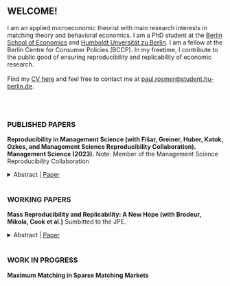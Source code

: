 
## WELCOME!

I am an applied microeconomic theorist with main research interests in matching theory and behavioral economics. I am a PhD student at the [Berlin School of Economics](https://berlinschoolofeconomics.de/home) and [Humboldt Unversität zu Berlin](https://www.wiwi.hu-berlin.de/en/research). I am a fellow at the Berlin Centre for Consumer Policies (BCCP). In my freetime, I contribute to the public good of ensuring reproducibility and replicability of economic research. 
<br/>
<br/>
Find my [CV here](https://paulrosmer.github.io/cv.pdf) and feel free to contact me at [paul.rosmer@student.hu-berlin.de](mailto:paul.rosmer@student.hu-berlin.de).  <br/>
<br/>

<br/>

### PUBLISHED PAPERS
**Reproducibility in Management Science (with Fišar, Greiner, Huber, Katok, Ozkes, and Management Science Reproducibility Collaboration). Management Science (2023).**
Note: Member of the Management Science Reproducibility Collaboration

<details>
  <summary>Abstract | <a href="https://paulrosmer.github.io/Reproducibility-in-management-science.pdf">Paper</a> </summary>
With the help of more than 700 reviewers, we assess the reproducibility of nearly 500 articles published in the journal Management Science before and after the introduction of a new Data and Code Disclosure policy in 2019. When considering only articles for which data accessibility and hardware and software requirements were not an obstacle for reviewers, the results of more than 95% of articles under the new disclosure policy could be fully or largely computationally reproduced. However, for 29% of articles, at least part of the data set was not accessible to the reviewer. Considering all articles in our sample reduces the share of reproduced articles to 68%. These figures represent a significant increase compared with the period before the introduction of the disclosure policy, where only 12% of articles voluntarily provided replication materials, of which 55% could be (largely) reproduced. Substantial het-erogeneity in reproducibility rates across different fields is mainly driven by differences in data set accessibility. Other reasons for unsuccessful reproduction attempts include missing code, unresolvable code errors, weak or missing documentation, and software and hardware requirements and code complexity. Our findings highlight the importance of journal code and data disclosure policies and suggest potential avenues for enhancing their effectiveness.
</details>

 <br/>
 
### WORKING PAPERS
**Mass Reproducibility and Replicability: A New Hope (with Brodeur, Mikola, Cook et al.)**
Sumbitted to the JPE.

<details>
  <summary>Abstract | <a href="https://econpapers.repec.org/paper/zbwi4rdps/">Paper</a> </summary>
This study pushes the boundaries of understanding research reliability by mass reproducing
and replicating claims from 110 papers in leading economic and political science journals. The
analysis involves computational reproducibility checks and robustness assessments. It reveals
several patterns. First, we uncover a high rate of fully computationally reproducible results (over
85%). Second, excluding very minor errors like missing packages or paths, we uncover coding
errors for about 25% of studies, with some studies containing multiple errors. Third, we test the
robustness of the results to 5,511 re-analyses. We find a robustness reproducibility of about 70%.
Robustness reproducibility rates are relatively higher for re-analyses which introduce new data
and lower for re-analyses which change the sample or the definition of the dependent variable.
Fourth, 52% of re-analysis effect size estimates are smaller than the original published estimates
and the average statistical significance of a re-analysis is 77% of the original. Lastly, we rely on a
“many-analysts” approach to answer eight additional research questions on the determinants of
robustness reproducibility. Most analyst teams find a negative relationship between replicators’
experience and reproducibility, while finding no relationship between reproducibility and the
provision of intermediate or even raw data combined with the necessary cleaning codes.
</details>

 <br/>
 

### WORK IN PROGRESS
**Maximum Matching in Sparse Matching Markets**

<br/>

